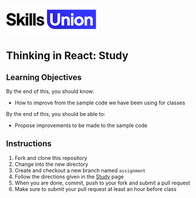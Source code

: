 [<img src="assets/images/su-logo.png" alt="Skills Union Logo" height="80px" />](https://www.skillsunion.com/)

# Thinking in React: Study

## Learning Objectives

By the end of this, you should know:

- How to improve from the sample code we have been using for classes

By the end of this, you should be able to:

- Propose improvements to be made to the sample code

## Instructions

1. Fork and clone this repository
2. Change into the new directory
3. Create and checkout a new branch named `assignment`
4. Follow the directions given in the [Study](./Study.md) page
5. When you are done, commit, push to your fork and submit a pull request
6. Make sure to submit your pull request at least an hour before class
